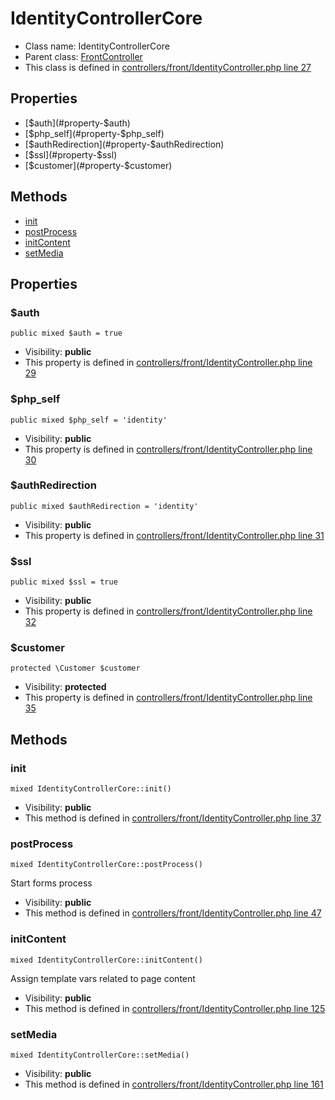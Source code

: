 IdentityControllerCore
===============






* Class name: IdentityControllerCore
* Parent class: [FrontController](FrontControllerCore)
* This class is defined in [controllers/front/IdentityController.php line 27](https://github.com/PrestaShop/PrestaShop/blob/1.6.1.1/controllers/front/IdentityController.php#L27)





Properties
----------

* [$auth](#property-$auth)
* [$php_self](#property-$php_self)
* [$authRedirection](#property-$authRedirection)
* [$ssl](#property-$ssl)
* [$customer](#property-$customer)

Methods
-------
* [init](#method-init)
* [postProcess](#method-postProcess)
* [initContent](#method-initContent)
* [setMedia](#method-setMedia)




Properties
----------


### <a name="property-$auth"></a>$auth

    public mixed $auth = true





* Visibility: **public**
* This property is defined in [controllers/front/IdentityController.php line 29](https://github.com/PrestaShop/PrestaShop/blob/1.6.1.1/controllers/front/IdentityController.php#L29)


### <a name="property-$php_self"></a>$php_self

    public mixed $php_self = 'identity'





* Visibility: **public**
* This property is defined in [controllers/front/IdentityController.php line 30](https://github.com/PrestaShop/PrestaShop/blob/1.6.1.1/controllers/front/IdentityController.php#L30)


### <a name="property-$authRedirection"></a>$authRedirection

    public mixed $authRedirection = 'identity'





* Visibility: **public**
* This property is defined in [controllers/front/IdentityController.php line 31](https://github.com/PrestaShop/PrestaShop/blob/1.6.1.1/controllers/front/IdentityController.php#L31)


### <a name="property-$ssl"></a>$ssl

    public mixed $ssl = true





* Visibility: **public**
* This property is defined in [controllers/front/IdentityController.php line 32](https://github.com/PrestaShop/PrestaShop/blob/1.6.1.1/controllers/front/IdentityController.php#L32)


### <a name="property-$customer"></a>$customer

    protected \Customer $customer





* Visibility: **protected**
* This property is defined in [controllers/front/IdentityController.php line 35](https://github.com/PrestaShop/PrestaShop/blob/1.6.1.1/controllers/front/IdentityController.php#L35)


Methods
-------


### <a name="method-init"></a>init

    mixed IdentityControllerCore::init()





* Visibility: **public**
* This method is defined in [controllers/front/IdentityController.php line 37](https://github.com/PrestaShop/PrestaShop/blob/1.6.1.1/controllers/front/IdentityController.php#L37)




### <a name="method-postProcess"></a>postProcess

    mixed IdentityControllerCore::postProcess()

Start forms process



* Visibility: **public**
* This method is defined in [controllers/front/IdentityController.php line 47](https://github.com/PrestaShop/PrestaShop/blob/1.6.1.1/controllers/front/IdentityController.php#L47)




### <a name="method-initContent"></a>initContent

    mixed IdentityControllerCore::initContent()

Assign template vars related to page content



* Visibility: **public**
* This method is defined in [controllers/front/IdentityController.php line 125](https://github.com/PrestaShop/PrestaShop/blob/1.6.1.1/controllers/front/IdentityController.php#L125)




### <a name="method-setMedia"></a>setMedia

    mixed IdentityControllerCore::setMedia()





* Visibility: **public**
* This method is defined in [controllers/front/IdentityController.php line 161](https://github.com/PrestaShop/PrestaShop/blob/1.6.1.1/controllers/front/IdentityController.php#L161)



